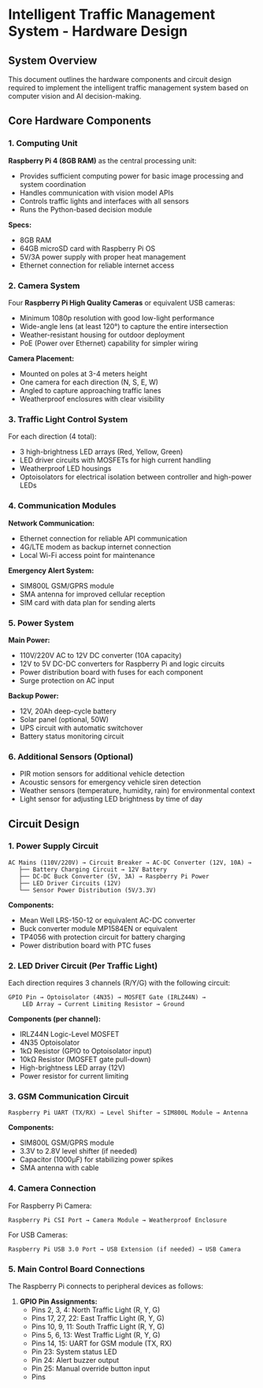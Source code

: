 # Intelligent Traffic Management System - Hardware Design

## System Overview

This document outlines the hardware components and circuit design required to implement the intelligent traffic management system based on computer vision and AI decision-making.

## Core Hardware Components

### 1. Computing Unit

**Raspberry Pi 4 (8GB RAM)** as the central processing unit:
- Provides sufficient computing power for basic image processing and system coordination
- Handles communication with vision model APIs
- Controls traffic lights and interfaces with all sensors
- Runs the Python-based decision module

**Specs:**
- 8GB RAM
- 64GB microSD card with Raspberry Pi OS
- 5V/3A power supply with proper heat management
- Ethernet connection for reliable internet access

### 2. Camera System

Four **Raspberry Pi High Quality Cameras** or equivalent USB cameras:
- Minimum 1080p resolution with good low-light performance
- Wide-angle lens (at least 120°) to capture the entire intersection
- Weather-resistant housing for outdoor deployment
- PoE (Power over Ethernet) capability for simpler wiring

**Camera Placement:**
- Mounted on poles at 3-4 meters height
- One camera for each direction (N, S, E, W)
- Angled to capture approaching traffic lanes
- Weatherproof enclosures with clear visibility

### 3. Traffic Light Control System

For each direction (4 total):
- 3 high-brightness LED arrays (Red, Yellow, Green)
- LED driver circuits with MOSFETs for high current handling
- Weatherproof LED housings
- Optoisolators for electrical isolation between controller and high-power LEDs

### 4. Communication Modules

**Network Communication:**
- Ethernet connection for reliable API communication
- 4G/LTE modem as backup internet connection
- Local Wi-Fi access point for maintenance

**Emergency Alert System:**
- SIM800L GSM/GPRS module
- SMA antenna for improved cellular reception
- SIM card with data plan for sending alerts

### 5. Power System

**Main Power:**
- 110V/220V AC to 12V DC converter (10A capacity)
- 12V to 5V DC-DC converters for Raspberry Pi and logic circuits
- Power distribution board with fuses for each component
- Surge protection on AC input

**Backup Power:**
- 12V, 20Ah deep-cycle battery
- Solar panel (optional, 50W)
- UPS circuit with automatic switchover
- Battery status monitoring circuit

### 6. Additional Sensors (Optional)

- PIR motion sensors for additional vehicle detection
- Acoustic sensors for emergency vehicle siren detection
- Weather sensors (temperature, humidity, rain) for environmental context
- Light sensor for adjusting LED brightness by time of day

## Circuit Design

### 1. Power Supply Circuit

```
AC Mains (110V/220V) → Circuit Breaker → AC-DC Converter (12V, 10A) → 
   ├── Battery Charging Circuit → 12V Battery
   ├── DC-DC Buck Converter (5V, 3A) → Raspberry Pi Power
   ├── LED Driver Circuits (12V)
   └── Sensor Power Distribution (5V/3.3V)
```

**Components:**
- Mean Well LRS-150-12 or equivalent AC-DC converter
- Buck converter module MP1584EN or equivalent
- TP4056 with protection circuit for battery charging
- Power distribution board with PTC fuses

### 2. LED Driver Circuit (Per Traffic Light)

Each direction requires 3 channels (R/Y/G) with the following circuit:

```
GPIO Pin → Optoisolator (4N35) → MOSFET Gate (IRLZ44N) → 
    LED Array → Current Limiting Resistor → Ground
```

**Components (per channel):**
- IRLZ44N Logic-Level MOSFET
- 4N35 Optoisolator
- 1kΩ Resistor (GPIO to Optoisolator input)
- 10kΩ Resistor (MOSFET gate pull-down)
- High-brightness LED array (12V)
- Power resistor for current limiting

### 3. GSM Communication Circuit

```
Raspberry Pi UART (TX/RX) → Level Shifter → SIM800L Module → Antenna
```

**Components:**
- SIM800L GSM/GPRS module
- 3.3V to 2.8V level shifter (if needed)
- Capacitor (1000μF) for stabilizing power spikes
- SMA antenna with cable

### 4. Camera Connection

For Raspberry Pi Camera:
```
Raspberry Pi CSI Port → Camera Module → Weatherproof Enclosure
```

For USB Cameras:
```
Raspberry Pi USB 3.0 Port → USB Extension (if needed) → USB Camera
```

### 5. Main Control Board Connections

The Raspberry Pi connects to peripheral devices as follows:

1. **GPIO Pin Assignments:**
   - Pins 2, 3, 4: North Traffic Light (R, Y, G)
   - Pins 17, 27, 22: East Traffic Light (R, Y, G)
   - Pins 10, 9, 11: South Traffic Light (R, Y, G)
   - Pins 5, 6, 13: West Traffic Light (R, Y, G)
   - Pins 14, 15: UART for GSM module (TX, RX)
   - Pin 23: System status LED
   - Pin 24: Alert buzzer output
   - Pin 25: Manual override button input
   - Pins